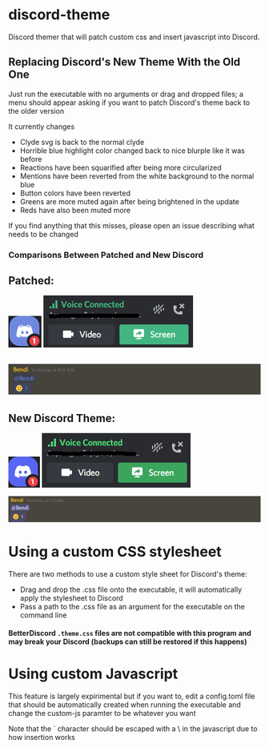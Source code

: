 # discord-theme
Discord themer that will patch custom css and insert javascript into Discord. 

## Replacing Discord's New Theme With the Old One
Just run the executable with no arguments or drag and dropped files; a menu should appear asking if you want to patch Discord's theme back to the older version

It currently changes
- Clyde svg is back to the normal clyde
- Horrible blue highlight color changed back to nice blurple like it was before
- Reactions have been squarified after being more circularized 
- Mentions have been reverted from the white background to the normal blue
- Button colors have been reverted
- Greens are more muted again after being brightened in the update
- Reds have also been muted more

If you find anything that this misses, please open an issue describing what needs to be changed

### Comparisons Between Patched and New Discord
Patched: 
---
![Clyde](https://github.com/Bendi11/discord-theme/blob/76ca10101860f87aa2d85f59c924d17f034059ff/assets/Clyde-new.png)
![Voice](assets/Voice-new.png)

![Mentions and Reactions](assets/mention-new.png)
---
New Discord Theme:
---
![Clyde](assets/Clyde-old.png)
![Voice](assets/Voice-old.png)

![Mentions and Reactions](assets/mention-old.png)

# Using a custom CSS stylesheet
There are two methods to use a custom style sheet for Discord's theme: 
- Drag and drop the .css file onto the executable, it will automatically apply the stylesheet to Discord
- Pass a path to the .css file as an argument for the executable on the command line
#### BetterDiscord `.theme.css` files are not compatible with this program and may break your Discord (backups can still be restored if this happens)

# Using custom Javascript
This feature is largely expirimental but if you want to, edit a config.toml file that should be automatically created when running the executable and change the 
custom-js paramter to be whatever you want 

Note that the \` character should be escaped with a \\ in the javascript due to how insertion works
